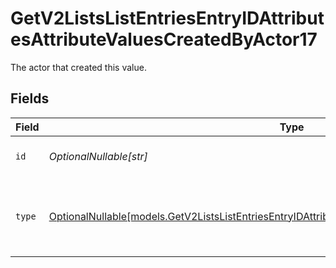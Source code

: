 # GetV2ListsListEntriesEntryIDAttributesAttributeValuesCreatedByActor17

The actor that created this value.


## Fields

| Field                                                                                                                                                                                        | Type                                                                                                                                                                                         | Required                                                                                                                                                                                     | Description                                                                                                                                                                                  |
| -------------------------------------------------------------------------------------------------------------------------------------------------------------------------------------------- | -------------------------------------------------------------------------------------------------------------------------------------------------------------------------------------------- | -------------------------------------------------------------------------------------------------------------------------------------------------------------------------------------------- | -------------------------------------------------------------------------------------------------------------------------------------------------------------------------------------------- |
| `id`                                                                                                                                                                                         | *OptionalNullable[str]*                                                                                                                                                                      | :heavy_minus_sign:                                                                                                                                                                           | An ID to identify the actor.                                                                                                                                                                 |
| `type`                                                                                                                                                                                       | [OptionalNullable[models.GetV2ListsListEntriesEntryIDAttributesAttributeValuesCreatedByActorType17]](../models/getv2listslistentriesentryidattributesattributevaluescreatedbyactortype17.md) | :heavy_minus_sign:                                                                                                                                                                           | The type of actor. [Read more information on actor types here](/docs/actors).                                                                                                                |